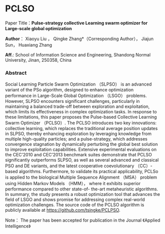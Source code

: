 # PCLSO
Paper Title：**Pulse-strategy collective Learning swarm optimizer for Large-scale global optimization**

**Author**： Xiaoyu Liu ， Qingke Zhang*（Corresponding Author）， Jiajun Sun， Huaxiang Zhang

**Aff.**: School of Information Science and Engineering, Shandong Normal University, Jinan, 250358, China 

### Abstract
Social Learning Particle Swarm Optimization （SLPSO） is an advanced variant of the PSo algorithm, designed to enhance optimization performance in Large-Scale Global
Optimization （LSGO） problems. However, SLPSO encounters significant challenges, particularly in maintaining a balanced trade-off between exploration and exploitation, which
limits its effectiveness in complex optimization tasks. In response to these limitations, this paper proposes the Pulse-based Collective Learning Swarm Optimizer （PCLSO）. The
PCLSO introduces two key innovations: collective learning, which replaces the traditional average position updates in SLPSO, thereby enhancing exploration by leveraging
knowledge from multiple high-quality particles; and a pulse-strategy, which addresses convergence stagnation by dynamically perturbing the global best solution to improve
exploitation capabilities. Extensive experimental evaluations on the CEC’2010 and CEC’2013 benchmark suites demonstrate that PCLSO significantly outperforms SLPSO, as well
as several advanced and classical PSO and DE variants, and the latest cooperative coevolutionary （CC）-based algorithms. Furthermore, to validate its practical applicability, PCLSo
is applied to the biological Multiple Sequence Alignment （MSA） problem using Hidden Markov Models （HMM）， where it exhibits superior performance compared to other state-of-
the-art metaheuristic algorithms. In summary, the study presents a robust optimization tool that advances the field of LSGO and shows promise for addressing complex real-world
optimization challenges. The source code of the PCLSO algorithm is publicly available at https://github.com/tsingke/PCLPSO.


Note： The paper has been accepted for publication in the Journal 《Applied Intelligence》
